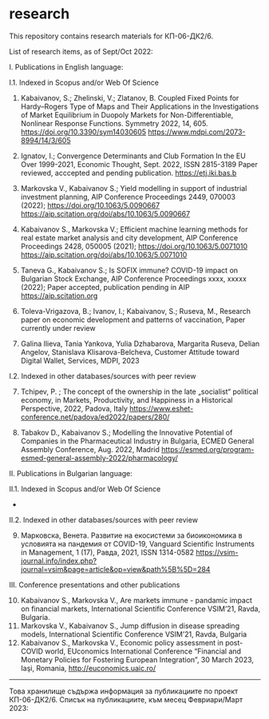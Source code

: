# research
This repository contains research materials for КП-06-ДК2/6.

List of research items, as of Sept/Oct 2022:

I. Publications in English language:

I.1. Indexed in Scopus and/or Web Of Science

1. Kabaivanov, S.; Zhelinski, V.; Zlatanov, B. Coupled Fixed Points for Hardy–Rogers Type of Maps and Their Applications in the Investigations of Market Equilibrium in Duopoly Markets for Non-Differentiable, Nonlinear Response Functions. Symmetry 2022, 14, 605. https://doi.org/10.3390/sym14030605
https://www.mdpi.com/2073-8994/14/3/605

2. Ignatov, I.; Convergence Determinants and Club Formation In the EU Over 1999-2021, Economic Thought, Sept. 2022, ISSN 2815-3189
Paper reviewed, acccepted and pending publication. https://etj.iki.bas.b

3. Markovska V., Kabaivanov S.; Yield modelling in support of industrial investment planning, AIP Conference Proceedings 2449, 070003 (2022); https://doi.org/10.1063/5.0090667 
https://aip.scitation.org/doi/abs/10.1063/5.0090667

4. Kabaivanov S., Markovska V.; Efficient machine learning methods for real estate market analysis and city development, AIP Conference Proceedings 2428, 050005 (2021); https://doi.org/10.1063/5.0071010
https://aip.scitation.org/doi/abs/10.1063/5.0071010

5. Taneva G., Kabaivanov S.; Is SOFIX immune? COVID-19 impact on Bulgarian Stock Exchange, AIP Conference Proceedings xxxx, xxxxx (2022);
Paper accepted, publication pending in AIP https://aip.scitation.org

6. Toleva-Vrigazova, B.; Ivanov, I.; Kabaivanov, S.; Ruseva, M., Research paper on economic development and patterns of vaccination, 
Paper currently under review

7. Galina Ilieva, Tania Yankova, Yulia Dzhabarova, Margarita Ruseva, Delian Angelov, Stanislava Klisarova-Belcheva, Customer Attitude toward Digital Wallet,  Services, MDPI, 2023

I.2. Indexed in other databases/sources with peer review

7. Tchipev, P. ; The concept of the ownership in the late „socialist“ political economy, in Markets, Productivity, and Happiness in a Historical Perspective, 2022, Padova, Italy
https://www.eshet-conference.net/padova/ed2022/papers/280/

8. Tabakov D., Kabaivanov S.; Modelling the Innovative Potential of Companies in the Pharmaceutical Industry in Bulgaria, ECMED General Assembly Conference, Aug. 2022, Madrid
https://esmed.org/program-esmed-general-assembly-2022/pharmacology/

II. Publications in Bulgarian language:

II.1. Indexed in Scopus and/or Web Of Science

-

II.2. Indexed in other databases/sources with peer review

9. Марковска, Венета. Развитие на екосистеми за биоикономика в условията на пандемия от COVID-19, Vanguard Scientific Instruments in Management, 1 (17), Равда, 2021, ISSN 1314-0582
https://vsim-journal.info/index.php?journal=vsim&page=article&op=view&path%5B%5D=284

III. Conference presentations and other publications

10. Kabaivanov S., Markovska V., Are markets immune - pandamic impact on financial markets, International Scientific Conference VSIM’21, Ravda, Bulgaria.
11. Markovska V., Kabaivanov S., Jump diffusion in disease spreading models, International Scientific Conference VSIM’21, Ravda, Bulgaria
12. Kabaivanov S., Markovska V., Economic policy assessment in post-COVID world, EUconomics International Conference “Financial and Monetary Policies for Fostering European Integration”, 30 March 2023, Iaşi, Romania, http://euconomics.uaic.ro/


------------------------------------------------------------------------

Това хранилище съдържа информация за публикациите по проект КП-06-ДК2/6.
Списък на публикациите, към месец Февриари/Март 2023:
